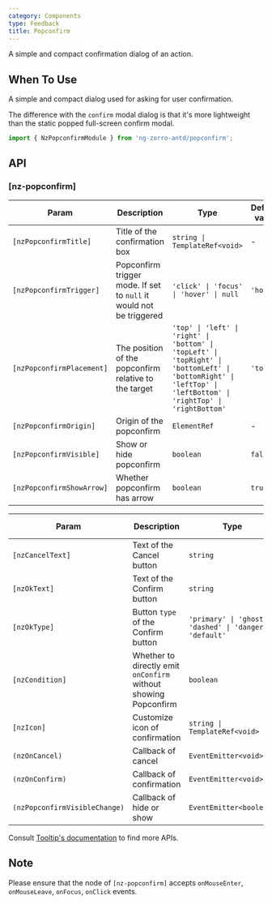 ```yaml
---
category: Components
type: Feedback
title: Popconfirm
---
```


A simple and compact confirmation dialog of an action.

## When To Use

A simple and compact dialog used for asking for user confirmation.

The difference with the `confirm` modal dialog is that it's more lightweight than the static popped full-screen confirm modal.

```ts
import { NzPopconfirmModule } from 'ng-zorro-antd/popconfirm';
```

## API

### [nz-popconfirm]

| Param | Description | Type | Default value |
| ----- | ----------- | ---- | ------------- |
| `[nzPopconfirmTitle]` | Title of the confirmation box | `string \| TemplateRef<void>` | - |
| `[nzPopconfirmTrigger]` | Popconfirm trigger mode. If set to `null` it would not be triggered | `'click' \| 'focus' \| 'hover' \| null` | `'hover'` |
| `[nzPopconfirmPlacement]` | The position of the popconfirm relative to the target | `'top' \| 'left' \| 'right' \| 'bottom' \| 'topLeft' \| 'topRight' \| 'bottomLeft' \| 'bottomRight' \| 'leftTop' \| 'leftBottom' \| 'rightTop' \| 'rightBottom'` | `'top'` |
| `[nzPopconfirmOrigin]` | Origin of the popconfirm | `ElementRef` | - |
| `[nzPopconfirmVisible]` | Show or hide popconfirm | `boolean` | `false` |
| `[nzPopconfirmShowArrow]` | Whether popconfirm has arrow | `boolean`  | `true` |

| Param | Description | Type | Default value |
| ----- | ----------- | ---- | ------------- |
| `[nzCancelText]` | Text of the Cancel button | `string` | `'Cancel'` |
| `[nzOkText]` | Text of the Confirm button | `string` | `'Confirm'` |
| `[nzOkType]` | Button `type` of the Confirm button | `'primary' \| 'ghost' \| 'dashed' \| 'danger' \| 'default'` | `'primary'` |
| `[nzCondition]` | Whether to directly emit `onConfirm` without showing Popconfirm | `boolean` | `false` |
| `[nzIcon]` | Customize icon of confirmation  | `string \| TemplateRef<void>` | - |
| `(nzOnCancel)` | Callback of cancel | `EventEmitter<void>` | - |
| `(nzOnConfirm)` | Callback of confirmation | `EventEmitter<void>` | - |
| `(nzPopconfirmVisibleChange)` | Callback of hide or show | `EventEmitter<boolean>` | - |

Consult [Tooltip's documentation](/components/tooltip/en#api) to find more APIs.

## Note

Please ensure that the node of `[nz-popconfirm]` accepts `onMouseEnter`, `onMouseLeave`, `onFocus`, `onClick` events.

